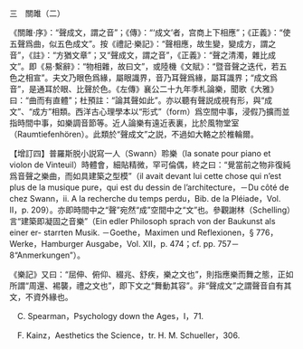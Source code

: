 三　關雎（二）

《關雎·序》：“聲成文，謂之音”；《傳》：“‘成文’者，宫商上下相應”；《正義》：“使五聲爲曲，似五色成文”。按《禮記·樂記》：“聲相應，故生變，變成方，謂之音”，《註》：“方猶文章”；又“聲成文，謂之音”，《正義》：“聲之清濁，雜比成文”。即《易·繫辭》：“物相雜，故曰文”，或陸機《文賦》：“暨音聲之迭代，若五色之相宣”。夫文乃眼色爲緣，屬眼識界，音乃耳聲爲緣，屬耳識界；“成文爲音”，是通耳於眼、比聲於色。《左傳》襄公二十九年季札論樂，聞歌《大雅》曰：“曲而有直體”；杜預註：“論其聲如此”。亦以聽有聲説成視有形，與“成文”、“成方”相類。西洋古心理學本以“形式”（form）爲空間中事，浸假乃擴而並指時間中事，如樂調音節等。近人論樂有遠近表裏，比於風物堂室（Raumtiefenhören）。此類於“聲成文”之説，不過如大輅之於椎輪爾。

【增訂四】普羅斯脱小説寫一人（Swann）聆樂（la sonate pour piano et violon de Vinteuil）時體會，細貼精微，罕可倫偶，終之曰：“覺當前之物非復純爲音聲之樂曲，而如具建築之型模”（il avait devant lui cette chose qui n’est plus de la musique pure，qui est du dessin de l’architecture，－Du côté de chez Swann，ii. A la recherche du temps perdu，Bib. de la Pléiade，Vol. II，p. 209）。亦即時間中之“聲”宛然“成”空間中之“文”也。參觀謝林（Schelling）言“建築即凝固之音樂”（Ein edler Philosoph sprach von der Baukunst als einer er-
starrten Musik. －Goethe，Maximen und Reflexionen，§ 776，Werke，Hamburger Ausgabe，Vol. XII，p. 474；cf. pp. 757－8“Anmerkungen”）。

《樂記》又曰：“屈伸、俯仰、綴兆、舒疾，樂之文也”，則指應樂而舞之態，正如所謂“周還、裼襲，禮之文也”，即下文之“舞動其容”。非“聲成文”之謂聲音自有其文，不資外緣也。











　C. Spearman，Psychology down the Ages，I，71.

　F. Kainz，Aesthetics the Science，tr. H. M. Schueller，306.
